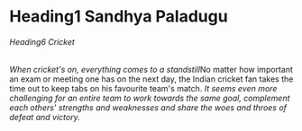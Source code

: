 # Heading1 Sandhya Paladugu
###### Heading6 Cricket

*When cricket's on, everything comes to a standstill*No matter how important an exam or meeting one has on the next day, the Indian cricket fan takes the time out to keep tabs on his favourite team's match. *It seems even more challenging for an entire team to work towards the same goal, complement each others' strengths and weaknesses and share the woes and throes of defeat and victory.*
